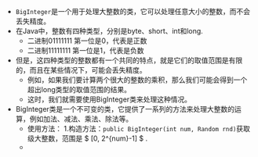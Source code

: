 * ```BigInteger```是一个用于处理大整数的类，它可以处理任意大小的整数，而不会丢失精度。
* 在Java中，整数有四种类型，分别是byte、short、int和long.
    * 二进制01111111 第一位是0，代表是正数
    * 二进制11111111 第一位是1，代表是负数
* 但是，这四种类型的整数都有一个共同的特点，就是它们的取值范围是有限的，而且在某些情况下，可能会丢失精度。
    * 例如，如果我们要计算两个很大的整数的乘积，那么我们可能会得到一个超出long类型的取值范围的结果。
    * 这时，我们就需要使用BigInteger类来处理这种情况。
* BigInteger类是一个不可变的类，它提供了一系列的方法来处理大整数的运算，例如加法、减法、乘法、除法等。
    * 使用方法：
      1.构造方法：```public BigInteger(int num, Random rnd)```获取级大整数，范围是 $ [0, 2^{num}-1] $ .
    * 